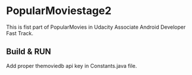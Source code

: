 # PopularMoviestage2

This is fist part of PopularMovies in Udacity Associate Android Developer Fast Track.


## Build & RUN

Add proper themoviedb api key in Constants.java file.



